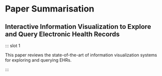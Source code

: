 # Paper Summarisation

<!-- markdownlint-disable MD033 -->

## Interactive Information Visualization to Explore and Query Electronic Health Records

<Paper index=1 author="Alexander Rind, Taowei David Wang, Wolfgang Aigner, Silvia Miksch, Krist Wongsuphasawat, Catherine Plaisant and Ben Shneiderman" date="18 Apr 19">

::: slot 1

This paper reviews the state-of-the-art of information visualization systems for exploring and querying EHRs.

:::

</Paper>
